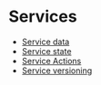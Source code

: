 # Services

- [Service data](data.md)
- [Service state](state.md)
- [Service Actions](actions.md)
- [Service versioning](version.md)
